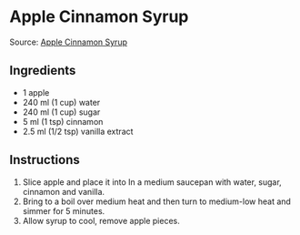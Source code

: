 # Apple Cinnamon Syrup #

Source: [Apple Cinnamon Syrup](https://www.createdby-diane.com/2016/09/apple-cinnamon-syrup.html)

## Ingredients ##
* 1 apple
* 240 ml (1 cup) water
* 240 ml (1 cup) sugar
* 5 ml (1 tsp) cinnamon
* 2.5 ml (1/2 tsp) vanilla extract

## Instructions ##
1. Slice apple and place it into In a medium saucepan with water, sugar, cinnamon and vanilla.
1. Bring to a boil over medium heat and then turn to medium-low heat and simmer for 5 minutes.
1. Allow syrup to cool, remove apple pieces.
